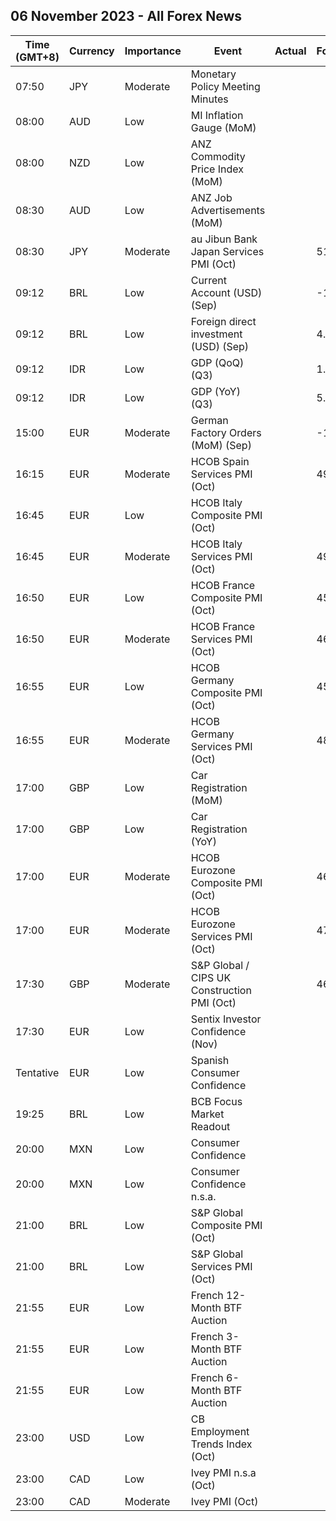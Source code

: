 ## 06 November 2023 - All Forex News

| Time (GMT+8) | Currency | Importance | Event | Actual | Forecast | Previous |
|------|----------|------------|-------|--------|----------|----------|
| 07:50 | JPY | Moderate | Monetary Policy Meeting Minutes |  |  |  |
| 08:00 | AUD | Low | MI Inflation Gauge (MoM) |  |  | 0.0% |
| 08:00 | NZD | Low | ANZ Commodity Price Index (MoM) |  |  | 1.3% |
| 08:30 | AUD | Low | ANZ Job Advertisements (MoM) |  |  | -0.1% |
| 08:30 | JPY | Moderate | au Jibun Bank Japan Services PMI (Oct) |  | 51.1 | 51.1 |
| 09:12 | BRL | Low | Current Account (USD) (Sep) |  | -1.40B | -0.78B |
| 09:12 | BRL | Low | Foreign direct investment (USD) (Sep) |  | 4.70B | 4.27B |
| 09:12 | IDR | Low | GDP (QoQ) (Q3) |  | 1.71% | 3.86% |
| 09:12 | IDR | Low | GDP (YoY) (Q3) |  | 5.05% | 5.17% |
| 15:00 | EUR | Moderate | German Factory Orders (MoM) (Sep) |  | -1.1% | 3.9% |
| 16:15 | EUR | Moderate | HCOB Spain Services PMI (Oct) |  | 49.5 | 50.5 |
| 16:45 | EUR | Low | HCOB Italy Composite PMI (Oct) |  |  | 49.2 |
| 16:45 | EUR | Moderate | HCOB Italy Services PMI (Oct) |  | 49.5 | 49.9 |
| 16:50 | EUR | Low | HCOB France Composite PMI (Oct) |  | 45.3 | 45.3 |
| 16:50 | EUR | Moderate | HCOB France Services PMI (Oct) |  | 46.1 | 46.1 |
| 16:55 | EUR | Low | HCOB Germany Composite PMI (Oct) |  | 45.8 | 45.8 |
| 16:55 | EUR | Moderate | HCOB Germany Services PMI (Oct) |  | 48.0 | 48.0 |
| 17:00 | GBP | Low | Car Registration (MoM) |  |  | 218.3% |
| 17:00 | GBP | Low | Car Registration (YoY) |  |  | 21.0% |
| 17:00 | EUR | Moderate | HCOB Eurozone Composite PMI (Oct) |  | 46.5 | 46.5 |
| 17:00 | EUR | Moderate | HCOB Eurozone Services PMI (Oct) |  | 47.8 | 47.8 |
| 17:30 | GBP | Moderate | S&P Global / CIPS UK Construction PMI (Oct) |  | 46.0 | 45.0 |
| 17:30 | EUR | Low | Sentix Investor Confidence (Nov) |  |  | -21.9 |
| Tentative | EUR | Low | Spanish Consumer Confidence |  |  | 77.2 |
| 19:25 | BRL | Low | BCB Focus Market Readout |  |  |  |
| 20:00 | MXN | Low | Consumer Confidence |  |  | 46.8 |
| 20:00 | MXN | Low | Consumer Confidence n.s.a. |  |  | 46.4 |
| 21:00 | BRL | Low | S&P Global Composite PMI (Oct) |  |  | 49.0 |
| 21:00 | BRL | Low | S&P Global Services PMI (Oct) |  |  | 48.7 |
| 21:55 | EUR | Low | French 12-Month BTF Auction |  |  | 3.711% |
| 21:55 | EUR | Low | French 3-Month BTF Auction |  |  | 3.745% |
| 21:55 | EUR | Low | French 6-Month BTF Auction |  |  | 3.797% |
| 23:00 | USD | Low | CB Employment Trends Index (Oct) |  |  | 114.66 |
| 23:00 | CAD | Low | Ivey PMI n.s.a (Oct) |  |  | 54.2 |
| 23:00 | CAD | Moderate | Ivey PMI (Oct) |  |  | 53.1 |
